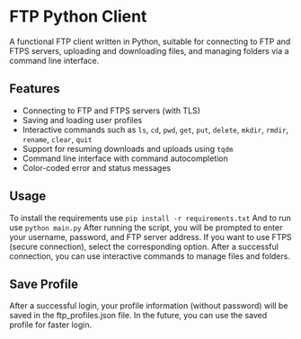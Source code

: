 # FTP Python Client

A functional FTP client written in Python, suitable for connecting to FTP and FTPS servers, uploading and downloading files, and managing folders via a command line interface.

## Features

- Connecting to FTP and FTPS servers (with TLS)
- Saving and loading user profiles
- Interactive commands such as `ls`, `cd`, `pwd`, `get`, `put`, `delete`, `mkdir`, `rmdir`, `rename`, `clear`, `quit`
- Support for resuming downloads and uploads using `tqdm`
- Command line interface with command autocompletion
- Color-coded error and status messages



## Usage
To install the requirements use `pip install -r requirements.txt`
And to run use `python main.py`
After running the script, you will be prompted to enter your username, password, and FTP server address.
If you want to use FTPS (secure connection), select the corresponding option.
After a successful connection, you can use interactive commands to manage files and folders.

## Save Profile
After a successful login, your profile information (without password) will be saved in the ftp_profiles.json file. In the future, you can use the saved profile for faster login.

